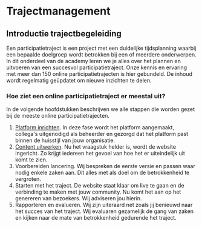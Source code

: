 # Trajectmanagement

## Introductie trajectbegeleiding

Een participatietraject is een project met een duidelijke tijdsplanning waarbij een bepaalde doelgroep wordt betrokken bij een of meerdere onderwerpen. In dit onderdeel van de academy leren we je alles over het plannen en uitvoeren van een succesvol participatietraject. Onze kennis en ervaring met meer dan 150 online participatietrajecten is hier gebundeld. De inhoud wordt regelmatig geüpdatet om nieuwe inzichten te delen.

### Hoe ziet een online participatietraject er meestal uit?

In de volgende hoofdstukken beschrijven we alle stappen die worden gezet bij de meeste online participatietrajecten.

1. [Platform inrichten](setup.md). In deze fase wordt het platform aangemaakt, collega's uitgenodigd als beheerder en gezorgd dat het platform past binnen de huisstijl van jouw organisatie.
2. [Content uitwerken](). Nu het vraagstuk helder is, wordt de website ingericht. Zo krijgt iedereen het gevoel van hoe het er uiteindelijk uit komt te zien.
3. Voorbereiden lancering. Wij bespreken de eerste versie en passen waar nodig enkele zaken aan. Dit alles met als doel om de betrokkenheid te vergroten.
4. Starten met het traject. De website staat klaar om live te gaan en de verbinding te maken met jouw community. Nu komt het aan op het genereren van bezoekers. Wij adviseren jou hierin.
5. Rapporteren en evalueren. Wij zijn uiteraard net zoals jij benieuwd naar het succes van het traject. Wij evaluaren gezamelijk de gang van zaken en kijken naar de mate van betrokkenheid gedurende het traject.
